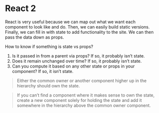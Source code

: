 # React 2

React is very useful because we can map out what we want each component to look like and do. Then, we can easily build static versions. Finally, we can fill in with state to add functionality to the site. We can then pass the data down as props.

How to know if something is state vs props?

1. Is it passed in from a parent via props? If so, it probably isn’t state.
2. Does it remain unchanged over time? If so, it probably isn’t state.
3. Can you compute it based on any other state or props in your component? If so, it isn’t state.

> Either the common owner or another component higher up in the hierarchy should own the state.

>If you can’t find a component where it makes sense to own the state, create a new component solely for holding the state and add it somewhere in the hierarchy above the common owner component.
